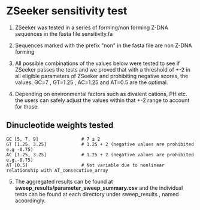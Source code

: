# ZSeeker sensitivity test

1) ZSeeker was tested in a series of forming/non forming Z-DNA  sequences in the fasta file sensitivity.fa

2) Sequences marked with the prefix "non" in the fasta file are non Z-DNA forming

3) All possible combinations of the values below were tested to see if ZSeeker passes the tests and we proved that with a threshold of +-2 in all eligible parameters of ZSeeker and prohibiting negative scores,  the values: GC=7 , GT=1.25 , AC=1.25 and AT=0.5 are the optimal. 

4) Depending on environmental factors such as divalent cations, PH etc. the users can safely adjust the values within that +-2 range  to account for those. 

## Dinucleotide weights tested
```
GC [5, 7, 9]                # 7 ± 2 
GT [1.25, 3.25]             # 1.25 + 2 (negative values are prohibited e.g -0.75)
AC [1.25, 3.25]             # 1.25 + 2 (negative values are prohibited e.g.-0.75)
AT [0.5]                    # Not variable due to nonlinear relationship with AT_consecutive_array
```       

5) The aggregated results can be found at <b>sweep_results/parameter_sweep_summary.csv</b>  and the individual tests can be found at each directory under sweep_results , named acoordingly.